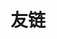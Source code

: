 ---
title: 友链
links:
  - title: GitHub
    description: GitHub is the world's largest software development platform.
    website: https://github.com
    image: https://github.githubassets.com/images/modules/logos_page/GitHub-Mark.png
  - title: TypeScript
    description: TypeScript is a typed superset of JavaScript that compiles to plain JavaScript.
    website: https://www.typescriptlang.org
    image: ts-logo-128.jpg
  - title: Lockey
    description: A democratic organization joined by a group of creative tech-enthusiasts
    website: https://lkt.icu
    image:   https://lkt.icu/assets/lockey4.1.webp
    
menu:
    main: 
        weight: -50
        params:
            icon: link

comments: false
---